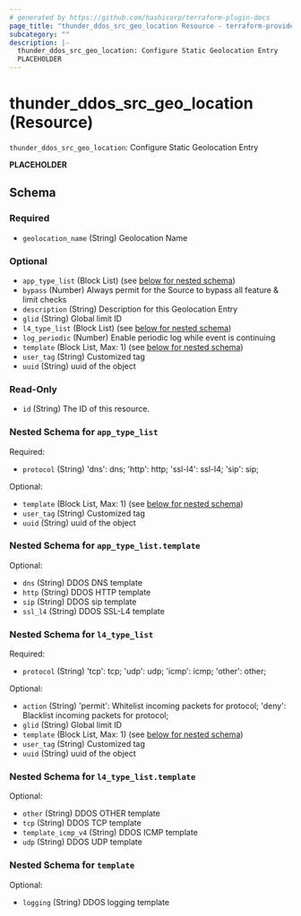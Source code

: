 ```yaml
---
# generated by https://github.com/hashicorp/terraform-plugin-docs
page_title: "thunder_ddos_src_geo_location Resource - terraform-provider-thunder"
subcategory: ""
description: |-
  thunder_ddos_src_geo_location: Configure Static Geolocation Entry
  PLACEHOLDER
---
```


# thunder_ddos_src_geo_location (Resource)

`thunder_ddos_src_geo_location`: Configure Static Geolocation Entry

__PLACEHOLDER__



<!-- schema generated by tfplugindocs -->
## Schema

### Required

- `geolocation_name` (String) Geolocation Name

### Optional

- `app_type_list` (Block List) (see [below for nested schema](#nestedblock--app_type_list))
- `bypass` (Number) Always permit for the Source to bypass all feature & limit checks
- `description` (String) Description for this Geolocation Entry
- `glid` (String) Global limit ID
- `l4_type_list` (Block List) (see [below for nested schema](#nestedblock--l4_type_list))
- `log_periodic` (Number) Enable periodic log while event is continuing
- `template` (Block List, Max: 1) (see [below for nested schema](#nestedblock--template))
- `user_tag` (String) Customized tag
- `uuid` (String) uuid of the object

### Read-Only

- `id` (String) The ID of this resource.

<a id="nestedblock--app_type_list"></a>
### Nested Schema for `app_type_list`

Required:

- `protocol` (String) 'dns': dns; 'http': http; 'ssl-l4': ssl-l4; 'sip': sip;

Optional:

- `template` (Block List, Max: 1) (see [below for nested schema](#nestedblock--app_type_list--template))
- `user_tag` (String) Customized tag
- `uuid` (String) uuid of the object

<a id="nestedblock--app_type_list--template"></a>
### Nested Schema for `app_type_list.template`

Optional:

- `dns` (String) DDOS DNS template
- `http` (String) DDOS HTTP template
- `sip` (String) DDOS sip template
- `ssl_l4` (String) DDOS SSL-L4 template



<a id="nestedblock--l4_type_list"></a>
### Nested Schema for `l4_type_list`

Required:

- `protocol` (String) 'tcp': tcp; 'udp': udp; 'icmp': icmp; 'other': other;

Optional:

- `action` (String) 'permit': Whitelist incoming packets for protocol; 'deny': Blacklist incoming packets for protocol;
- `glid` (String) Global limit ID
- `template` (Block List, Max: 1) (see [below for nested schema](#nestedblock--l4_type_list--template))
- `user_tag` (String) Customized tag
- `uuid` (String) uuid of the object

<a id="nestedblock--l4_type_list--template"></a>
### Nested Schema for `l4_type_list.template`

Optional:

- `other` (String) DDOS OTHER template
- `tcp` (String) DDOS TCP template
- `template_icmp_v4` (String) DDOS ICMP template
- `udp` (String) DDOS UDP template



<a id="nestedblock--template"></a>
### Nested Schema for `template`

Optional:

- `logging` (String) DDOS logging template


